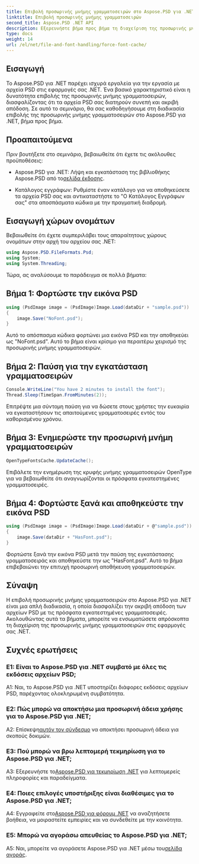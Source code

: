 ```yaml
---
title: Επιβολή προσωρινής μνήμης γραμματοσειρών στο Aspose.PSD για .NET
linktitle: Επιβολή προσωρινής μνήμης γραμματοσειρών
second_title: Aspose.PSD .NET API
description: Εξερευνήστε βήμα προς βήμα τη διαχείριση της προσωρινής μνήμης γραμματοσειρών στο Aspose.PSD για .NET. Εξασφαλίστε ακριβή απόδοση με αυτήν την ισχυρή βιβλιοθήκη .NET.
type: docs
weight: 14
url: /el/net/file-and-font-handling/force-font-cache/
---
```

## Εισαγωγή

Το Aspose.PSD για .NET παρέχει ισχυρά εργαλεία για την εργασία με αρχεία PSD στις εφαρμογές σας .NET. Ένα βασικό χαρακτηριστικό είναι η δυνατότητα επιβολής της προσωρινής μνήμης γραμματοσειρών, διασφαλίζοντας ότι τα αρχεία PSD σας διατηρούν συνεπή και ακριβή απόδοση. Σε αυτό το σεμινάριο, θα σας καθοδηγήσουμε στη διαδικασία επιβολής της προσωρινής μνήμης γραμματοσειρών στο Aspose.PSD για .NET, βήμα προς βήμα.

## Προαπαιτούμενα

Πριν βουτήξετε στο σεμινάριο, βεβαιωθείτε ότι έχετε τις ακόλουθες προϋποθέσεις:

- Aspose.PSD για .NET: Λήψη και εγκατάσταση της βιβλιοθήκης Aspose.PSD από το[σελίδα έκδοσης](https://releases.aspose.com/psd/net/).

- Κατάλογος εγγράφων: Ρυθμίστε έναν κατάλογο για να αποθηκεύσετε τα αρχεία PSD σας και αντικαταστήστε το "Ο Κατάλογος Εγγράφων σας" στα αποσπάσματα κώδικα με την πραγματική διαδρομή.

## Εισαγωγή χώρων ονομάτων

Βεβαιωθείτε ότι έχετε συμπεριλάβει τους απαραίτητους χώρους ονομάτων στην αρχή του αρχείου σας .NET:

```csharp
using Aspose.PSD.FileFormats.Psd;
using System;
using System.Threading;
```

Τώρα, ας αναλύσουμε το παράδειγμα σε πολλά βήματα:

## Βήμα 1: Φορτώστε την εικόνα PSD

```csharp
using (PsdImage image = (PsdImage)Image.Load(dataDir + "sample.psd"))
{
    image.Save("NoFont.psd");
}
```

Αυτό το απόσπασμα κώδικα φορτώνει μια εικόνα PSD και την αποθηκεύει ως "NoFont.psd". Αυτό το βήμα είναι κρίσιμο για περαιτέρω χειρισμό της προσωρινής μνήμης γραμματοσειρών.

## Βήμα 2: Παύση για την εγκατάσταση γραμματοσειρών

```csharp
Console.WriteLine("You have 2 minutes to install the font");
Thread.Sleep(TimeSpan.FromMinutes(2));
```

Επιτρέψτε μια σύντομη παύση για να δώσετε στους χρήστες την ευκαιρία να εγκαταστήσουν τις απαιτούμενες γραμματοσειρές εντός του καθορισμένου χρόνου.

## Βήμα 3: Ενημερώστε την προσωρινή μνήμη γραμματοσειρών

```csharp
OpenTypeFontsCache.UpdateCache();
```

Επιβάλετε την ενημέρωση της κρυφής μνήμης γραμματοσειρών OpenType για να βεβαιωθείτε ότι αναγνωρίζονται οι πρόσφατα εγκατεστημένες γραμματοσειρές.

## Βήμα 4: Φορτώστε ξανά και αποθηκεύστε την εικόνα PSD

```csharp
using (PsdImage image = (PsdImage)Image.Load(dataDir + @"sample.psd"))
{
    image.Save(dataDir + "HasFont.psd");
}
```

Φορτώστε ξανά την εικόνα PSD μετά την παύση της εγκατάστασης γραμματοσειράς και αποθηκεύστε την ως "HasFont.psd". Αυτό το βήμα επιβεβαιώνει την επιτυχή προσωρινή αποθήκευση γραμματοσειρών.

## Σύναψη

Η επιβολή προσωρινής μνήμης γραμματοσειρών στο Aspose.PSD για .NET είναι μια απλή διαδικασία, η οποία διασφαλίζει την ακριβή απόδοση των αρχείων PSD με τις πρόσφατα εγκατεστημένες γραμματοσειρές. Ακολουθώντας αυτά τα βήματα, μπορείτε να ενσωματώσετε απρόσκοπτα τη διαχείριση της προσωρινής μνήμης γραμματοσειρών στις εφαρμογές σας .NET.

## Συχνές ερωτήσεις

### Ε1: Είναι το Aspose.PSD για .NET συμβατό με όλες τις εκδόσεις αρχείων PSD;

A1: Ναι, το Aspose.PSD για .NET υποστηρίζει διάφορες εκδόσεις αρχείων PSD, παρέχοντας ολοκληρωμένη συμβατότητα.

### Ε2: Πώς μπορώ να αποκτήσω μια προσωρινή άδεια χρήσης για το Aspose.PSD για .NET;

 Α2: Επίσκεψη[αυτόν τον σύνδεσμο](https://purchase.aspose.com/temporary-license/) να αποκτήσει προσωρινή άδεια για σκοπούς δοκιμών.

### Ε3: Πού μπορώ να βρω λεπτομερή τεκμηρίωση για το Aspose.PSD για .NET;

 A3: Εξερευνήστε το[Aspose.PSD για τεκμηρίωση .NET](https://reference.aspose.com/psd/net/) για λεπτομερείς πληροφορίες και παραδείγματα.

### Ε4: Ποιες επιλογές υποστήριξης είναι διαθέσιμες για το Aspose.PSD για .NET;

 Α4: Εγγραφείτε στο[Aspose.PSD για φόρουμ .NET](https://forum.aspose.com/c/psd/34) να αναζητήσετε βοήθεια, να μοιραστείτε εμπειρίες και να συνδεθείτε με την κοινότητα.

### Ε5: Μπορώ να αγοράσω απευθείας το Aspose.PSD για .NET;

 A5: Ναι, μπορείτε να αγοράσετε Aspose.PSD για .NET μέσω του[σελίδα αγοράς](https://purchase.aspose.com/buy).